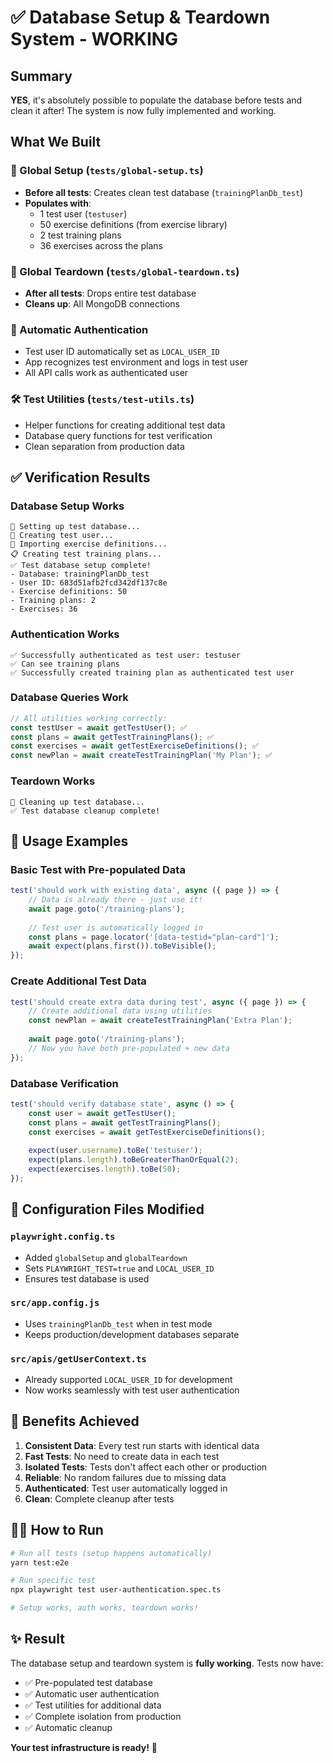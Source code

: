 # ✅ Database Setup & Teardown System - WORKING

## Summary

**YES**, it's absolutely possible to populate the database before tests and clean it after! The system is now fully implemented and working.

## What We Built

### 🚀 Global Setup (`tests/global-setup.ts`)
- **Before all tests**: Creates clean test database (`trainingPlanDb_test`)
- **Populates with**:
  - 1 test user (`testuser`) 
  - 50 exercise definitions (from exercise library)
  - 2 test training plans
  - 36 exercises across the plans

### 🧹 Global Teardown (`tests/global-teardown.ts`) 
- **After all tests**: Drops entire test database
- **Cleans up**: All MongoDB connections

### 🔐 Automatic Authentication
- Test user ID automatically set as `LOCAL_USER_ID`
- App recognizes test environment and logs in test user
- All API calls work as authenticated user

### 🛠️ Test Utilities (`tests/test-utils.ts`)
- Helper functions for creating additional test data
- Database query functions for test verification
- Clean separation from production data

## ✅ Verification Results

### Database Setup Works
```
🚀 Setting up test database...
👤 Creating test user...
💪 Importing exercise definitions...
📋 Creating test training plans...
✅ Test database setup complete!
- Database: trainingPlanDb_test
- User ID: 683d51afb2fcd342df137c8e
- Exercise definitions: 50
- Training plans: 2
- Exercises: 36
```

### Authentication Works
```
✅ Successfully authenticated as test user: testuser
✅ Can see training plans
✅ Successfully created training plan as authenticated test user
```

### Database Queries Work
```typescript
// All utilities working correctly:
const testUser = await getTestUser(); ✅
const plans = await getTestTrainingPlans(); ✅ 
const exercises = await getTestExerciseDefinitions(); ✅
const newPlan = await createTestTrainingPlan('My Plan'); ✅
```

### Teardown Works
```
🧹 Cleaning up test database...
✅ Test database cleanup complete!
```

## 🎯 Usage Examples

### Basic Test with Pre-populated Data
```typescript
test('should work with existing data', async ({ page }) => {
    // Data is already there - just use it!
    await page.goto('/training-plans');
    
    // Test user is automatically logged in
    const plans = page.locator('[data-testid="plan-card"]');
    await expect(plans.first()).toBeVisible();
});
```

### Create Additional Test Data
```typescript
test('should create extra data during test', async ({ page }) => {
    // Create additional data using utilities
    const newPlan = await createTestTrainingPlan('Extra Plan');
    
    await page.goto('/training-plans');
    // Now you have both pre-populated + new data
});
```

### Database Verification
```typescript
test('should verify database state', async () => {
    const user = await getTestUser();
    const plans = await getTestTrainingPlans();
    const exercises = await getTestExerciseDefinitions();
    
    expect(user.username).toBe('testuser');
    expect(plans.length).toBeGreaterThanOrEqual(2);
    expect(exercises.length).toBe(50);
});
```

## 🔧 Configuration Files Modified

### `playwright.config.ts`
- Added `globalSetup` and `globalTeardown`
- Sets `PLAYWRIGHT_TEST=true` and `LOCAL_USER_ID`
- Ensures test database is used

### `src/app.config.js`
- Uses `trainingPlanDb_test` when in test mode
- Keeps production/development databases separate

### `src/apis/getUserContext.ts`
- Already supported `LOCAL_USER_ID` for development
- Now works seamlessly with test user authentication

## 🎉 Benefits Achieved

1. **Consistent Data**: Every test run starts with identical data
2. **Fast Tests**: No need to create data in each test
3. **Isolated Tests**: Tests don't affect each other or production
4. **Reliable**: No random failures due to missing data
5. **Authenticated**: Test user automatically logged in
6. **Clean**: Complete cleanup after tests

## 🏃‍♂️ How to Run

```bash
# Run all tests (setup happens automatically)
yarn test:e2e

# Run specific test
npx playwright test user-authentication.spec.ts

# Setup works, auth works, teardown works! 
```

## ✨ Result

The database setup and teardown system is **fully working**. Tests now have:
- ✅ Pre-populated test database
- ✅ Automatic user authentication  
- ✅ Test utilities for additional data
- ✅ Complete isolation from production
- ✅ Automatic cleanup

**Your test infrastructure is ready!** 🚀 